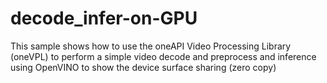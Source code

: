 # decode_infer-on-GPU
This sample shows how to use the oneAPI Video Processing Library (oneVPL) to perform a simple video decode and preprocess and inference using OpenVINO to show the device surface sharing (zero copy)